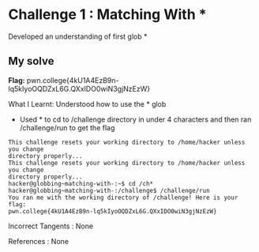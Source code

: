 # Challenge 1 : Matching With \*

Developed an understanding of first glob \*

## My solve

**Flag:** pwn.college{4kU1A4EzB9n-lq5kIyoOQDZxL6G.QXxIDO0wiN3gjNzEzW}

What I Learnt: Understood how to use the \* glob

- Used \* to cd to /challenge directory in under 4 characters and then ran /challenge/run to get the flag

```
This challenge resets your working directory to /home/hacker unless you change
directory properly...
This challenge resets your working directory to /home/hacker unless you change
directory properly...
hacker@globbing~matching-with-:~$ cd /ch*
hacker@globbing~matching-with-:/challenge$ /challenge/run
You ran me with the working directory of /challenge! Here is your flag:
pwn.college{4kU1A4EzB9n-lq5kIyoOQDZxL6G.QXxIDO0wiN3gjNzEzW}
```

Incorrect Tangents :
None

References :
None
